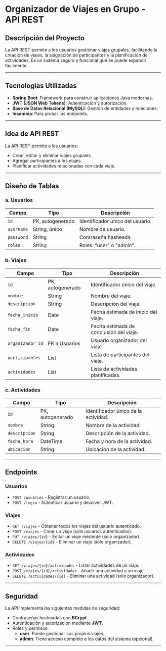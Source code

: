 # Organizador de Viajes en Grupo - API REST

## Descripción del Proyecto
La API REST permite a los usuarios gestionar viajes grupales, facilitando la creación de viajes, la asignación de participantes y la planificación de actividades. Es un sistema seguro y funcional que se puede expandir fácilmente.

---

## Tecnologías Utilizadas
- **Spring Boot**: Framework para construir aplicaciones Java modernas.
- **JWT (JSON Web Tokens)**: Autenticación y autorización.
- **Base de Datos Relacional (MySQL)**: Gestión de entidades y relaciones.
- **Insomnia**: Para probar los endpoints.

---

## Idea de API REST
La API REST permite a los usuarios:
- Crear, editar y eliminar viajes grupales.
- Agregar participantes a los viajes.
- Planificar actividades relacionadas con cada viaje.

---

## Diseño de Tablas

### **a. Usuarios**
| Campo       | Tipo          | Descripción                              |
|-------------|---------------|------------------------------------------|
| `id`        | PK, autogenerado | Identificador único del usuario.        |
| `username`  | String, único | Nombre de usuario.                       |
| `password`  | String        | Contraseña hasheada.                     |
| `roles`     | String        | Roles: "user" o "admin".                 |

### **b. Viajes**
| Campo           | Tipo           | Descripción                               |
|------------------|----------------|-------------------------------------------|
| `id`            | PK, autogenerado | Identificador único del viaje.           |
| `nombre`        | String         | Nombre del viaje.                         |
| `descripcion`   | String         | Descripción del viaje.                    |
| `fecha_inicio`  | Date           | Fecha estimada de inicio del viaje.       |
| `fecha_fin`     | Date           | Fecha estimada de conclusión del viaje.   |
| `organizador_id`| FK a Usuarios  | Usuario organizador del viaje.            |
| `participantes` | List<Usuario>  | Lista de participantes del viaje.         |
| `actividades`   | List<Actividad>| Lista de actividades planificadas.        |

### **c. Actividades**
| Campo       | Tipo           | Descripción                               |
|-------------|----------------|-------------------------------------------|
| `id`        | PK, autogenerado | Identificador único de la actividad.     |
| `nombre`    | String         | Nombre de la actividad.                   |
| `descripcion`| String        | Descripción de la actividad.              |
| `fecha_hora`| DateTime       | Fecha y hora de la actividad.             |
| `ubicacion` | String         | Ubicación de la actividad.                |

---

## Endpoints

### **Usuarios**
- `POST /usuarios` - Registrar un usuario.
- `POST /login` - Autenticar usuario y devolver JWT.

### **Viajes**
- `GET /viajes` - Obtener todos los viajes del usuario autenticado.
- `POST /viajes` - Crear un viaje (solo usuarios autenticados).
- `PUT /viajes/{id}` - Editar un viaje existente (solo organizador).
- `DELETE /viajes/{id}` - Eliminar un viaje (solo organizador).

### **Actividades**
- `GET /viajes/{id}/actividades` - Listar actividades de un viaje.
- `POST /viajes/{id}/actividades` - Añadir una actividad a un viaje.
- `DELETE /actividades/{id}` - Eliminar una actividad (solo organizador).

---

## Seguridad
La API implementa las siguientes medidas de seguridad:
- Contraseñas hasheadas con **BCrypt**.
- Autenticación y autorización mediante **JWT**.
- Roles y permisos:
    - **user**: Puede gestionar sus propios viajes.
    - **admin**: Tiene acceso completo a los datos del sistema (opcional).

---
